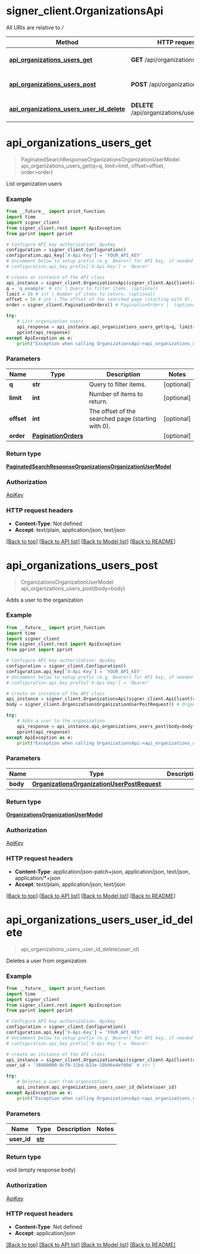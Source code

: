 # signer_client.OrganizationsApi

All URIs are relative to */*

Method | HTTP request | Description
------------- | ------------- | -------------
[**api_organizations_users_get**](OrganizationsApi.md#api_organizations_users_get) | **GET** /api/organizations/users | List organization users
[**api_organizations_users_post**](OrganizationsApi.md#api_organizations_users_post) | **POST** /api/organizations/users | Adds a user to the organization
[**api_organizations_users_user_id_delete**](OrganizationsApi.md#api_organizations_users_user_id_delete) | **DELETE** /api/organizations/users/{userId} | Deletes a user from organization

# **api_organizations_users_get**
> PaginatedSearchResponseOrganizationsOrganizationUserModel api_organizations_users_get(q=q, limit=limit, offset=offset, order=order)

List organization users

### Example
```python
from __future__ import print_function
import time
import signer_client
from signer_client.rest import ApiException
from pprint import pprint

# Configure API key authorization: ApiKey
configuration = signer_client.Configuration()
configuration.api_key['X-Api-Key'] = 'YOUR_API_KEY'
# Uncomment below to setup prefix (e.g. Bearer) for API key, if needed
# configuration.api_key_prefix['X-Api-Key'] = 'Bearer'

# create an instance of the API class
api_instance = signer_client.OrganizationsApi(signer_client.ApiClient(configuration))
q = 'q_example' # str | Query to filter items. (optional)
limit = 56 # int | Number of items to return. (optional)
offset = 56 # int | The offset of the searched page (starting with 0). (optional)
order = signer_client.PaginationOrders() # PaginationOrders |  (optional)

try:
    # List organization users
    api_response = api_instance.api_organizations_users_get(q=q, limit=limit, offset=offset, order=order)
    pprint(api_response)
except ApiException as e:
    print("Exception when calling OrganizationsApi->api_organizations_users_get: %s\n" % e)
```

### Parameters

Name | Type | Description  | Notes
------------- | ------------- | ------------- | -------------
 **q** | **str**| Query to filter items. | [optional] 
 **limit** | **int**| Number of items to return. | [optional] 
 **offset** | **int**| The offset of the searched page (starting with 0). | [optional] 
 **order** | [**PaginationOrders**](.md)|  | [optional] 

### Return type

[**PaginatedSearchResponseOrganizationsOrganizationUserModel**](PaginatedSearchResponseOrganizationsOrganizationUserModel.md)

### Authorization

[ApiKey](../README.md#ApiKey)

### HTTP request headers

 - **Content-Type**: Not defined
 - **Accept**: text/plain, application/json, text/json

[[Back to top]](#) [[Back to API list]](../README.md#documentation-for-api-endpoints) [[Back to Model list]](../README.md#documentation-for-models) [[Back to README]](../README.md)

# **api_organizations_users_post**
> OrganizationsOrganizationUserModel api_organizations_users_post(body=body)

Adds a user to the organization

### Example
```python
from __future__ import print_function
import time
import signer_client
from signer_client.rest import ApiException
from pprint import pprint

# Configure API key authorization: ApiKey
configuration = signer_client.Configuration()
configuration.api_key['X-Api-Key'] = 'YOUR_API_KEY'
# Uncomment below to setup prefix (e.g. Bearer) for API key, if needed
# configuration.api_key_prefix['X-Api-Key'] = 'Bearer'

# create an instance of the API class
api_instance = signer_client.OrganizationsApi(signer_client.ApiClient(configuration))
body = signer_client.OrganizationsOrganizationUserPostRequest() # OrganizationsOrganizationUserPostRequest |  (optional)

try:
    # Adds a user to the organization
    api_response = api_instance.api_organizations_users_post(body=body)
    pprint(api_response)
except ApiException as e:
    print("Exception when calling OrganizationsApi->api_organizations_users_post: %s\n" % e)
```

### Parameters

Name | Type | Description  | Notes
------------- | ------------- | ------------- | -------------
 **body** | [**OrganizationsOrganizationUserPostRequest**](OrganizationsOrganizationUserPostRequest.md)|  | [optional] 

### Return type

[**OrganizationsOrganizationUserModel**](OrganizationsOrganizationUserModel.md)

### Authorization

[ApiKey](../README.md#ApiKey)

### HTTP request headers

 - **Content-Type**: application/json-patch+json, application/json, text/json, application/*+json
 - **Accept**: text/plain, application/json, text/json

[[Back to top]](#) [[Back to API list]](../README.md#documentation-for-api-endpoints) [[Back to Model list]](../README.md#documentation-for-models) [[Back to README]](../README.md)

# **api_organizations_users_user_id_delete**
> api_organizations_users_user_id_delete(user_id)

Deletes a user from organization

### Example
```python
from __future__ import print_function
import time
import signer_client
from signer_client.rest import ApiException
from pprint import pprint

# Configure API key authorization: ApiKey
configuration = signer_client.Configuration()
configuration.api_key['X-Api-Key'] = 'YOUR_API_KEY'
# Uncomment below to setup prefix (e.g. Bearer) for API key, if needed
# configuration.api_key_prefix['X-Api-Key'] = 'Bearer'

# create an instance of the API class
api_instance = signer_client.OrganizationsApi(signer_client.ApiClient(configuration))
user_id = '38400000-8cf0-11bd-b23e-10b96e4ef00d' # str | 

try:
    # Deletes a user from organization
    api_instance.api_organizations_users_user_id_delete(user_id)
except ApiException as e:
    print("Exception when calling OrganizationsApi->api_organizations_users_user_id_delete: %s\n" % e)
```

### Parameters

Name | Type | Description  | Notes
------------- | ------------- | ------------- | -------------
 **user_id** | [**str**](.md)|  | 

### Return type

void (empty response body)

### Authorization

[ApiKey](../README.md#ApiKey)

### HTTP request headers

 - **Content-Type**: Not defined
 - **Accept**: application/json

[[Back to top]](#) [[Back to API list]](../README.md#documentation-for-api-endpoints) [[Back to Model list]](../README.md#documentation-for-models) [[Back to README]](../README.md)

